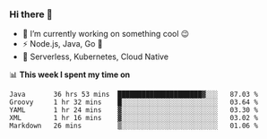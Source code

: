 ### Hi there 👋

<!--
**nodejh/nodejh** is a ✨ _special_ ✨ repository because its `README.md` (this file) appears on your GitHub profile.

Here are some ideas to get you started:

- 🔭 I’m currently working on ...
- 🌱 I’m currently learning ...
- 👯 I’m looking to collaborate on ...
- 🤔 I’m looking for help with ...
- 💬 Ask me about ...
- 📫 How to reach me: ...
- 😄 Pronouns: ...
- ⚡ Fun fact: ...
-->

- 🔭 I’m currently working on something cool :wink:
- ⚡ Node.js, Java, Go :thought_balloon:
- 🤖 Serverless, Kubernetes, Cloud Native

📊 **This week I spent my time on**

<!--START_SECTION:waka-->
```text
Java       36 hrs 53 mins  █████████████████████▓░░░   87.03 % 
Groovy     1 hr 32 mins    █░░░░░░░░░░░░░░░░░░░░░░░░   03.64 % 
YAML       1 hr 24 mins    ▓░░░░░░░░░░░░░░░░░░░░░░░░   03.30 % 
XML        1 hr 16 mins    ▓░░░░░░░░░░░░░░░░░░░░░░░░   03.02 % 
Markdown   26 mins         ▒░░░░░░░░░░░░░░░░░░░░░░░░   01.06 % 
```
<!--END_SECTION:waka-->


<!--
:traffic_light: **Visitors**

![visitors](https://visitor-badge.glitch.me/badge?page_id=nodejh.nodejh)
-->
